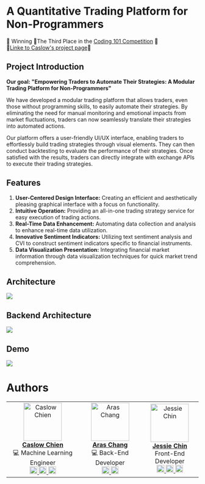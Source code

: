 # A Quantitative Trading Platform for Non-Programmers
 🎉 Winning 🥉The Third Place in the [Coding 101 Competition](https://sites.google.com/view/2023coding101/index?authuser=0) 🎉\
 🔗[Linke to Caslow's project page](https://caslowchien.github.io/portfolio/project_AI_2_stock.html)🔗
## Project Introduction
**Our goal: "Empowering Traders to Automate Their Strategies: A Modular Trading Platform for Non-Programmers"**

We have developed a modular trading platform that allows traders, even those without programming skills, to easily automate their strategies. By eliminating the need for manual monitoring and emotional impacts from market fluctuations, traders can now seamlessly translate their strategies into automated actions.

Our platform offers a user-friendly UI/UX interface, enabling traders to effortlessly build trading strategies through visual elements. They can then conduct backtesting to evaluate the performance of their strategies. Once satisfied with the results, traders can directly integrate with exchange APIs to execute their trading strategies.

## Features
1. **User-Centered Design Interface:** Creating an efficient and aesthetically pleasing graphical interface with a focus on functionality.
2. **Intuitive Operation:** Providing an all-in-one trading strategy service for easy execution of trading actions.
3. **Real-Time Data Enhancement:** Automating data collection and analysis to enhance real-time data utilization.
4. **Innovative Sentiment Indicators:** Utilizing text sentiment analysis and CVI to construct sentiment indicators specific to financial instruments.
5. **Data Visualization Presentation:** Integrating financial market information through data visualization techniques for quick market trend comprehension.

## Architecture
![](https://github.com/araschang0827/trading-platform/blob/main/src/Architecture.jpg?raw=true)

## Backend Architecture
![](https://github.com/araschang0827/trading-platform/blob/main/src/BackendArchitecture.jpg?raw=true)

## Demo
![](https://github.com/araschang0827/trading-platform/blob/main/src/Flow.jpg?raw=true)

# Authors

<div align="center">
  <table>
    <tr>
      <td align="center">
        <a href="https://github.com/CaslowChien">
          <img src="https://avatars.githubusercontent.com/u/99608452?v=4" width="100px;" alt="Caslow Chien"/>
          <br />
          <b>Caslow Chien</b>
        </a>
        <br />
        💻 Machine Learning Engineer
        <br />
        <a href="https://caslowchien.github.io/caslow.github.io/" target="_blank">
          <img src="https://upload.wikimedia.org/wikipedia/commons/f/f7/Avatar_user_enterprise.png" width="20px;" alt="Website"/>
        </a> 
        <a href="https://www.linkedin.com/in/caslow/" target="_blank">
          <img src="https://upload.wikimedia.org/wikipedia/commons/thumb/8/81/LinkedIn_icon.svg/108px-LinkedIn_icon.svg.png" width="20px;" alt="LinkedIn"/>
        </a>
        <a href="mailto:caslow@bu.edu" target="_blank">
          <img src="https://upload.wikimedia.org/wikipedia/commons/e/e8/Email_icon.svg" width="20px;" alt="Email"/>
        </a>
      </td>
     <td align="center">
        <a href="https://github.com/araschang">
          <img src="https://avatars.githubusercontent.com/u/110379941?v=4" width="100px;" alt="Aras Chang"/>
          <br />
          <b>Aras Chang</b>
        </a>
        <br />
        💻 Back-End Developer
        <br />
        <a href="https://www.linkedin.com/in/araschang/" target="_blank">
          <img src="https://upload.wikimedia.org/wikipedia/commons/thumb/8/81/LinkedIn_icon.svg/108px-LinkedIn_icon.svg.png" width="20px;" alt="LinkedIn"/>
        </a>
        <a href="mailto:arashappy@gmail.com" target="_blank">
          <img src="https://upload.wikimedia.org/wikipedia/commons/e/e8/Email_icon.svg" width="20px;" alt="Email"/>
        </a>
      </td>
     <td align="center">
        <a href="https://github.com/JessieChin7">
          <img src="https://avatars.githubusercontent.com/u/96047516?v=4" width="100px;" alt="Jessie Chin"/>
          <br />
          <b>Jessie Chin</b>
        </a>
        <br />
        Front-End Developer
        <br />
        <a href="https://www.facebook.com/yuan0727" target="_blank">
          <img src="https://upload.wikimedia.org/wikipedia/commons/1/1b/Facebook_icon.svg" width="20px;" alt="Facebook"/>
        </a> 
        <a href="https://www.linkedin.com/in/jessiechin727/" target="_blank">
          <img src="https://upload.wikimedia.org/wikipedia/commons/thumb/8/81/LinkedIn_icon.svg/108px-LinkedIn_icon.svg.png" width="20px;" alt="LinkedIn"/>
        </a>
        <a href="mailto:yuan2001@live.com" target="_blank">
          <img src="https://upload.wikimedia.org/wikipedia/commons/e/e8/Email_icon.svg" width="20px;" alt="Email"/>
        </a>
      </td>
    </tr>
  </table>
</div>
